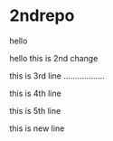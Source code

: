 # 2ndrepo

hello

hello this is 2nd change

this is 3rd line ..................

this is 4th line

this is 5th line

this is new line 